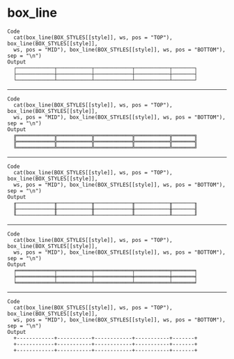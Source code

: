 # box_line

    Code
      cat(box_line(BOX_STYLES[[style]], ws, pos = "TOP"), box_line(BOX_STYLES[[style]],
      ws, pos = "MID"), box_line(BOX_STYLES[[style]], ws, pos = "BOTTOM"), sep = "\n")
    Output
      ┌────────────┬───────────┬────────────┬───────────┬───────┐
      ├────────────┼───────────┼────────────┼───────────┼───────┤
      └────────────┴───────────┴────────────┴───────────┴───────┘

---

    Code
      cat(box_line(BOX_STYLES[[style]], ws, pos = "TOP"), box_line(BOX_STYLES[[style]],
      ws, pos = "MID"), box_line(BOX_STYLES[[style]], ws, pos = "BOTTOM"), sep = "\n")
    Output
      ╔════════════╦═══════════╦════════════╦═══════════╦═══════╗
      ╠════════════╬═══════════╬════════════╬═══════════╬═══════╣
      ╚════════════╩═══════════╩════════════╩═══════════╩═══════╝

---

    Code
      cat(box_line(BOX_STYLES[[style]], ws, pos = "TOP"), box_line(BOX_STYLES[[style]],
      ws, pos = "MID"), box_line(BOX_STYLES[[style]], ws, pos = "BOTTOM"), sep = "\n")
    Output
      ╓────────────╥───────────╥────────────╥───────────╥───────╖
      ╟────────────╫───────────╫────────────╫───────────╫───────╢
      ╙────────────╨───────────╨────────────╨───────────╨───────╜

---

    Code
      cat(box_line(BOX_STYLES[[style]], ws, pos = "TOP"), box_line(BOX_STYLES[[style]],
      ws, pos = "MID"), box_line(BOX_STYLES[[style]], ws, pos = "BOTTOM"), sep = "\n")
    Output
      ╒════════════╤═══════════╤════════════╤═══════════╤═══════╕
      ╞════════════╪═══════════╪════════════╪═══════════╪═══════╡
      ╘════════════╧═══════════╧════════════╧═══════════╧═══════╛

---

    Code
      cat(box_line(BOX_STYLES[[style]], ws, pos = "TOP"), box_line(BOX_STYLES[[style]],
      ws, pos = "MID"), box_line(BOX_STYLES[[style]], ws, pos = "BOTTOM"), sep = "\n")
    Output
      +------------+-----------+------------+-----------+-------+
      +------------+-----------+------------+-----------+-------+
      +------------+-----------+------------+-----------+-------+

